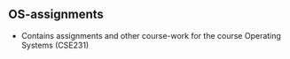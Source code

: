 ## OS-assignments
- Contains assignments and other course-work for the course Operating Systems (CSE231)
